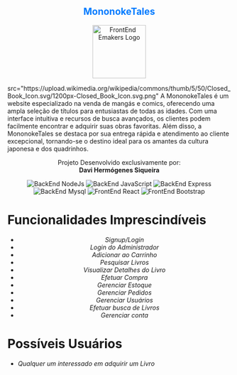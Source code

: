 <h2 align="center" style="color: #007BFF;" class="text-center"> MononokeTales </h2>

<p align="center">
  <img src="https://cdn-icons-png.flaticon.com/128/10384/10384254.png"  alt="FrontEnd Emakers Logo", width="120", height="120">
</p>
src="https://upload.wikimedia.org/wikipedia/commons/thumb/5/50/Closed_Book_Icon.svg/1200px-Closed_Book_Icon.svg.png"                    
A MononokeTales é um website especializado na venda de mangás e comics, oferecendo uma ampla seleção de títulos para entusiastas de todas as idades. Com uma interface intuitiva e recursos de busca avançados, os clientes podem facilmente encontrar e adquirir suas obras favoritas. Além disso, a MononokeTales se destaca por sua entrega rápida e atendimento ao cliente excepcional, tornando-se o destino ideal para os amantes da cultura japonesa e dos quadrinhos.


 <p align="center">
  Projeto Desenvolvido exclusivamente por:<br>
  <strong>Davi Hermógenes Siqueira</strong>
</p>

<p align="center">
  <img src="https://img.shields.io/badge/BackEnd-NodeJs-brightgreen" alt="BackEnd NodeJs">
  <img src="https://img.shields.io/badge/BackEnd-JavaScript-yellow" alt="BackEnd JavaScript">
  <img src="https://img.shields.io/badge/BackEnd-Express-blue" alt="BackEnd Express">
  <img src="https://img.shields.io/badge/DataBase-Mysql-blue" alt="BackEnd Mysql">
  <img src="https://img.shields.io/badge/FrontEnd-React-blue" alt="FrontEnd React">
  <img src="https://img.shields.io/badge/FrontEnd-Bootstrap-blue" alt="FrontEnd Bootstrap">
</p>

# Funcionalidades Imprescindíveis

<p align="center">
  <ul align="center">
    <li><em> Signup/Login</em></li>
    <li><em> Login do Administrador</em></li>
    <li><em> Adicionar ao Carrinho</em></li>
    <li><em> Pesquisar Livros</em></li>
    <li><em> Visualizar Detalhes do Livro</em></li>
    <li><em> Efetuar Compra</em></li>
    <li><em> Gerenciar Estoque</em></li>
    <li><em> Gerenciar Pedidos</em></li>
    <li><em> Gerenciar Usuários</em></li>
    <li><em> Efetuar busca de Livros</em></li>
    <li><em> Gerenciar conta</em></li>
  </ul>
</p>

# Possíveis Usuários

* *Qualquer um interessado em adquirir um Livro*

